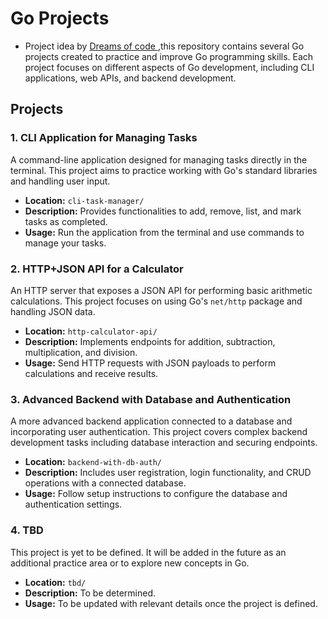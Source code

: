 # Go Projects

- Project idea by [Dreams of code ](https://www.youtube.com/@dreamsofcode),this repository contains several Go projects created to practice and improve Go programming skills. Each project focuses on different aspects of Go development, including CLI applications, web APIs, and backend development.

## Projects

### 1. CLI Application for Managing Tasks

A command-line application designed for managing tasks directly in the terminal. This project aims to practice working with Go's standard libraries and handling user input.

- **Location:** `cli-task-manager/`
- **Description:** Provides functionalities to add, remove, list, and mark tasks as completed.
- **Usage:** Run the application from the terminal and use commands to manage your tasks.

### 2. HTTP+JSON API for a Calculator

An HTTP server that exposes a JSON API for performing basic arithmetic calculations. This project focuses on using Go's `net/http` package and handling JSON data.

- **Location:** `http-calculator-api/`
- **Description:** Implements endpoints for addition, subtraction, multiplication, and division.
- **Usage:** Send HTTP requests with JSON payloads to perform calculations and receive results.

### 3. Advanced Backend with Database and Authentication

A more advanced backend application connected to a database and incorporating user authentication. This project covers complex backend development tasks including database interaction and securing endpoints.

- **Location:** `backend-with-db-auth/`
- **Description:** Includes user registration, login functionality, and CRUD operations with a connected database.
- **Usage:** Follow setup instructions to configure the database and authentication settings.

### 4. TBD

This project is yet to be defined. It will be added in the future as an additional practice area or to explore new concepts in Go.

- **Location:** `tbd/`
- **Description:** To be determined.
- **Usage:** To be updated with relevant details once the project is defined.
